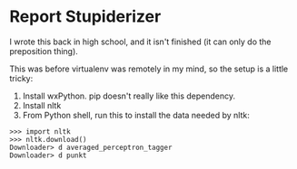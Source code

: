 # Report Stupiderizer

I wrote this back in high school, and it isn't finished (it can only do the preposition thing).

This was before virtualenv was remotely in my mind, so the setup is a little tricky:

1. Install wxPython. pip doesn't really like this dependency.
2. Install nltk
3. From Python shell, run this to install the data needed by nltk:

```
>>> import nltk
>>> nltk.download()
Downloader> d averaged_perceptron_tagger
Downloader> d punkt
```
